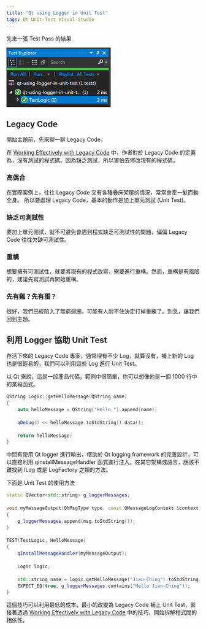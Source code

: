 ```yaml
---
title: "Qt using Logger in Unit Test"
tags: Qt Unit-Test Visual-Studio
---
```


先來一張 Test Pass 的結果

![](/assets/images/2018-08-13-qt-using-logger-in-unit-test/2018-08-13_20-07-59.png)

## Legacy Code
開始主題前，先來聊一聊 Legacy Code，

在 [Working Effectively with Legacy Code](https://www.amazon.com/Working-Effectively-Legacy-Michael-Feathers/dp/0131177052) 中，作者對於 Legacy Code 的定義為，沒有測試的程式碼。因為缺乏測試，所以害怕去修改現有的程式碼。

### 高偶合
在實際案例上，往往 Legacy Code 又有各種疊床架屋的情況，常常會牽一髮而動全身。
所以要處理 Legacy Code，基本的動作是加上單元測試 (Unit Test)。

### 缺乏可測試性
要加上單元測試，就不可避免會遇到程式缺乏可測試性的問題，偏偏 Legacy Code 往往欠缺可測試性。

### 重構
想要擁有可測試性，就要將現有的程式改寫，需要進行重構。然而，重構是有風險的，建議先寫測試再開始重構。

### 先有雞？先有蛋？
很好，我們已經陷入了無窮迴圈，可能有人耐不住決定打掉重練了。別急，讓我們回到主題。

## 利用 Logger 協助 Unit Test
存活下來的 Legacy Code 專案，通常埋有不少 Log，就算沒有，補上新的 Log 也是很輕易的，我們可以利用這些 Log 進行 Unit Test。

以 Qt 來說，這是一段產品代碼，範例中很簡單，你可以想像他是一個 1000 行中的某段函式。

```cpp
QString Logic::getHelloMessage(QString name)
{
	auto helloMessage = QString("Hello ").append(name);
		 
	qDebug() << helloMessage.toStdString().data();

	return helloMessage;
}
```

中間有使用 Qt logger 進行輸出，借助於 Qt logging framework 的完善設計，可以直接利用 qInstallMessageHandler 函式進行注入。在其它架構或語言，應該不難找到 ILog 或是 LogFactory 之類的方法。

下面是 Unit Test 的使用方法

```cpp
static QVector<std::string> g_loggerMessages;

void myMessageOutput(QtMsgType type, const QMessageLogContext &context, const QString &msg)
{
	g_loggerMessages.append(msg.toStdString());
}

TEST(TestLogic, HelloMessage)
{
	qInstallMessageHandler(myMessageOutput);

	Logic logic;

	std::string name = logic.getHelloMessage("Jian-Ching").toStdString();
	EXPECT_EQ(true, g_loggerMessages.contains("Hello Jian-Ching"));
}
```

這個技巧可以利用最低的成本，最小的改變為 Legacy Code 補上 Unit Test，緊接著透過 [Working Effectively with Legacy Code](https://www.amazon.com/Working-Effectively-Legacy-Michael-Feathers/dp/0131177052) 中的技巧，開始拆解程式間的相依性。